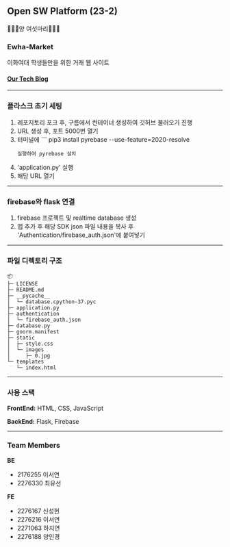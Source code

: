 ## Open SW Platform (23-2) 
🐑🐑🐑양 여섯마리🐑🐑🐑

### Ewha-Market

이화여대 학생들만을 위한 거래 웹 사이트

#### [Our Tech Blog](https://sudden-suede-4ad.notion.site/Ewha-Market-cc137c52d11e4f068e7fc7c451419745?pvs=4)
-----

### 플라스크 초기 세팅 
1. 레포지토리 포크 후, 구름에서 컨테이너 생성하여 깃허브 불러오기 진행
2. URL 생성 후, 포트 5000번 열기
3. 터미널에 ```
   pip3 install pyrebase --use-feature=2020-resolve
   ```
   실행하여 pyrebase 설치 
5. 'application.py' 실행
6. 해당 URL 열기
   
----
### firebase와 flask 연결 
1. firebase 프로젝트 및 realtime database 생성
2. 앱  추가 후 해당 SDK json 파일 내용을 복사 후 'Authentication/firebase_auth.json'에 붙여넣기 
 
----

### 파일 디렉토리 구조 
```
📦 
├─ LICENSE
├─ README.md
├─ __pycache__
│  └─ database.cpython-37.pyc
├─ application.py
├─ authentication
│  └─ firebase_auth.json
├─ database.py
├─ goorm.manifest
├─ static
│  ├─ style.css
│  └─ images
│     ├─ 0.jpg
└─ templates
   └─ index.html
```

----

### 사용 스택

**FrontEnd:** HTML, CSS, JavaScript

**BackEnd:** Flask, Firebase 

---
### Team Members
**BE**

* 2176255 이서연
* 2276330 최유선
  
**FE**

* 2276167 신성현
* 2276216 이서연
* 2271063 하지연
* 2276188 양인경
